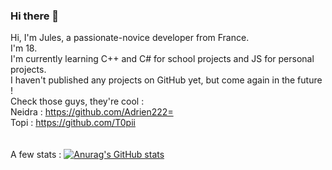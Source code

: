 ### Hi there 👋

Hi, I'm Jules, a passionate-novice developer from France.</br>
I'm 18.</br>
I'm currently learning C++ and C# for school projects and JS for personal projects.</br>
I haven't published any projects on GitHub yet, but come again in the future ! </br>
Check those guys, they're cool :</br>
Neidra : https://github.com/Adrien222= </br>
Topi : https://github.com/T0pii </br>
</br>
</br>
A few stats :
[![Anurag's GitHub stats](https://github-readme-stats.vercel.app/api?username=slicycode)](https://github.com/anuraghazra/github-readme-stats)
